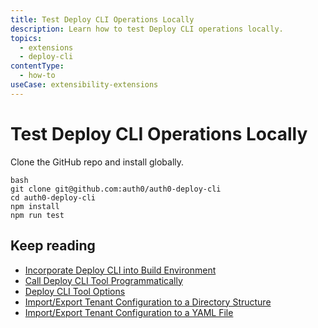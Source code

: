 ```yaml
---
title: Test Deploy CLI Operations Locally
description: Learn how to test Deploy CLI operations locally.
topics:
  - extensions
  - deploy-cli
contentType:
  - how-to
useCase: extensibility-extensions
---
```

# Test Deploy CLI Operations Locally

Clone the GitHub repo and install globally.

```
bash
git clone git@github.com:auth0/auth0-deploy-cli
cd auth0-deploy-cli
npm install
npm run test
```

## Keep reading

* [Incorporate Deploy CLI into Build Environment](/extensions/deploy-cli/guides/incorporate-deploy-cli-into-build-environment)
* [Call Deploy CLI Tool Programmatically](/extensions/deploy-cli/guides/call-deploy-cli-programmatically)
* [Deploy CLI Tool Options](/extensions/deploy-cli/references/deploy-cli-options)
* [Import/Export Tenant Configuration to a Directory Structure](extensions/deploy-cli/guides/import-export-directory-structure)
* [Import/Export Tenant Configuration to a YAML File](/extensions/deploy-cli/guides/import-export-yaml-file)